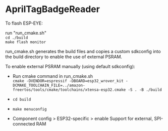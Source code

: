 # AprilTagBadgeReader

To flash ESP-EYE:

run "run_cmake.sh"\
`cd ./build`\
`make flash monitor`

run_cmake.sh generates the build files and copies a custom sdkconfig into the build directory to enable the use of external PSRAM.

To enable external PSRAM manually (using default sdkconfig):
- Run cmake command in run_cmake.sh\
`cmake -DVENDOR=espressif -DBOARD=esp32_wrover_kit -DCMAKE_TOOLCHAIN_FILE=../amazon-freertos/tools/cmake/toolchains/xtensa-esp32.cmake -S . -B ./build`

- `cd build`
- `make menuconfig`
- Component config > ESP32-specific > enable Support for external, SPI-connected RAM




